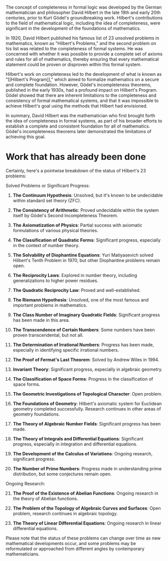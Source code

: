 The concept of completeness in formal logic was developed by the German mathematician and philosopher David Hilbert in the late 19th and early 20th centuries, prior to Kurt Gödel's groundbreaking work. Hilbert's contributions to the field of mathematical logic, including the idea of completeness, were significant in the development of the foundations of mathematics.

In 1920, David Hilbert published his famous list of 23 unsolved problems in mathematics, known as "Hilbert's Problems," and the second problem on his list was related to the completeness of formal systems. He was concerned with whether it was possible to provide a complete set of axioms and rules for all of mathematics, thereby ensuring that every mathematical statement could be proven or disproven within this formal system.

Hilbert's work on completeness led to the development of what is known as "[[Hilbert's Program]]," which aimed to formalize mathematics on a secure and complete foundation. However, Gödel's incompleteness theorems, published in the early 1930s, had a profound impact on Hilbert's Program. Gödel showed that there are inherent limitations to the completeness and consistency of formal mathematical systems, and that it was impossible to achieve Hilbert's goal using the methods that Hilbert had envisioned.

In summary, David Hilbert was the mathematician who first brought forth the idea of completeness in formal systems, as part of his broader efforts to establish a complete and consistent foundation for all of mathematics. Gödel's incompleteness theorems later demonstrated the limitations of achieving this goal.

# Work that has already been done
Certainly, here's a pointwise breakdown of the status of Hilbert's 23 problems:

Solved Problems or Significant Progress:

1. **The Continuum Hypothesis**: Unsolved, but it's known to be undecidable within standard set theory (ZFC).

2. **The Consistency of Arithmetic**: Proved undecidable within the system itself by Gödel's Second Incompleteness Theorem.

3. **The Axiomatization of Physics**: Partial success with axiomatic formulations of various physical theories.

4. **The Classification of Quadratic Forms**: Significant progress, especially in the context of number theory.

5. **The Solvability of Diophantine Equations**: Yuri Matiyasevich solved Hilbert's Tenth Problem in 1970, but other Diophantine problems remain open.

6. **The Reciprocity Laws**: Explored in number theory, including generalizations to higher power residues.

7. **The Quadratic Reciprocity Law**: Proved and well-established.

8. **The Riemann Hypothesis**: Unsolved, one of the most famous and important problems in mathematics.

9. **The Class Number of Imaginary Quadratic Fields**: Significant progress has been made in this area.

10. **The Transcendence of Certain Numbers**: Some numbers have been proven transcendental, but not all.

11. **The Determination of Irrational Numbers**: Progress has been made, especially in identifying specific irrational numbers.

12. **The Proof of Fermat's Last Theorem**: Solved by Andrew Wiles in 1994.

13. **Invariant Theory**: Significant progress, especially in algebraic geometry.

14. **The Classification of Space Forms**: Progress in the classification of space forms.

15. **The Geometric Investigations of Topological Character**: Open problem.

16. **The Foundations of Geometry**: Hilbert's axiomatic system for Euclidean geometry completed successfully. Research continues in other areas of geometry foundations.

17. **The Theory of Algebraic Number Fields**: Significant progress has been made.

18. **The Theory of Integrals and Differential Equations**: Significant progress, especially in integration and differential equations.

19. **The Development of the Calculus of Variations**: Ongoing research, significant progress.

20. **The Number of Prime Numbers**: Progress made in understanding prime distribution, but some conjectures remain open.

Ongoing Research:

21. **The Proof of the Existence of Abelian Functions**: Ongoing research in the theory of Abelian functions.

22. **The Problem of the Topology of Algebraic Curves and Surfaces**: Open problem, research continues in algebraic topology.

23. **The Theory of Linear Differential Equations**: Ongoing research in linear differential equations.

Please note that the status of these problems can change over time as new mathematical developments occur, and some problems may be reformulated or approached from different angles by contemporary mathematicians.